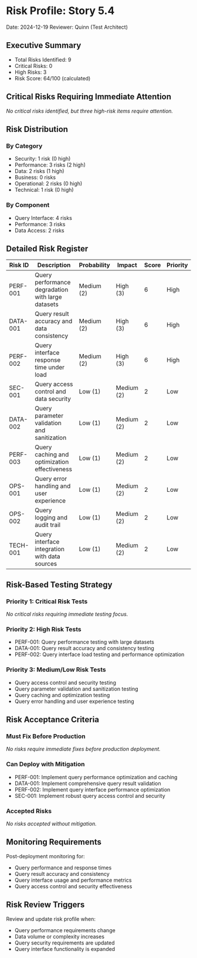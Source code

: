 # Risk Profile: Story 5.4

Date: 2024-12-19
Reviewer: Quinn (Test Architect)

## Executive Summary

- Total Risks Identified: 9
- Critical Risks: 0
- High Risks: 3
- Risk Score: 64/100 (calculated)

## Critical Risks Requiring Immediate Attention

*No critical risks identified, but three high-risk items require attention.*

## Risk Distribution

### By Category

- Security: 1 risk (0 high)
- Performance: 3 risks (2 high)
- Data: 2 risks (1 high)
- Business: 0 risks
- Operational: 2 risks (0 high)
- Technical: 1 risk (0 high)

### By Component

- Query Interface: 4 risks
- Performance: 3 risks
- Data Access: 2 risks

## Detailed Risk Register

| Risk ID | Description | Probability | Impact | Score | Priority |
|---------|-------------|-------------|---------|-------|----------|
| PERF-001 | Query performance degradation with large datasets | Medium (2) | High (3) | 6 | High |
| DATA-001 | Query result accuracy and data consistency | Medium (2) | High (3) | 6 | High |
| PERF-002 | Query interface response time under load | Medium (2) | High (3) | 6 | High |
| SEC-001 | Query access control and data security | Low (1) | Medium (2) | 2 | Low |
| DATA-002 | Query parameter validation and sanitization | Low (1) | Medium (2) | 2 | Low |
| PERF-003 | Query caching and optimization effectiveness | Low (1) | Medium (2) | 2 | Low |
| OPS-001 | Query error handling and user experience | Low (1) | Medium (2) | 2 | Low |
| OPS-002 | Query logging and audit trail | Low (1) | Medium (2) | 2 | Low |
| TECH-001 | Query interface integration with data sources | Low (1) | Medium (2) | 2 | Low |

## Risk-Based Testing Strategy

### Priority 1: Critical Risk Tests

*No critical risks requiring immediate testing focus.*

### Priority 2: High Risk Tests

- PERF-001: Query performance testing with large datasets
- DATA-001: Query result accuracy and consistency testing
- PERF-002: Query interface load testing and performance optimization

### Priority 3: Medium/Low Risk Tests

- Query access control and security testing
- Query parameter validation and sanitization testing
- Query caching and optimization testing
- Query error handling and user experience testing

## Risk Acceptance Criteria

### Must Fix Before Production

*No risks require immediate fixes before production deployment.*

### Can Deploy with Mitigation

- PERF-001: Implement query performance optimization and caching
- DATA-001: Implement comprehensive query result validation
- PERF-002: Implement query interface performance optimization
- SEC-001: Implement robust query access control and security

### Accepted Risks

*No risks accepted without mitigation.*

## Monitoring Requirements

Post-deployment monitoring for:

- Query performance and response times
- Query result accuracy and consistency
- Query interface usage and performance metrics
- Query access control and security effectiveness

## Risk Review Triggers

Review and update risk profile when:

- Query performance requirements change
- Data volume or complexity increases
- Query security requirements are updated
- Query interface functionality is expanded
